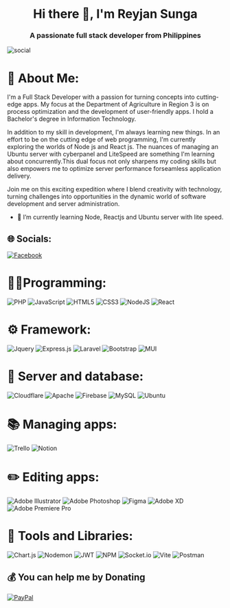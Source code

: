 <h1 align="center">Hi there 👋, I'm Reyjan Sunga</h1>
<h3 align="center">A passionate full stack developer from Philippines</h3>

<p align="left"> <img src="https://komarev.com/ghpvc/?username=social&label=Profile%20views&color=0e75b6&style=flat"
    alt="social" /> </p>


# 💫 About Me:

 I'm a Full Stack Developer with a passion for turning concepts into cutting-edge apps. My focus at the Department of Agriculture in Region 3 is on process optimization and the development of user-friendly apps. I hold a Bachelor's degree in Information Technology.


In addition to my skill in development, I'm always learning new things. In an effort to be on the cutting edge of web programming, I'm currently exploring the worlds of Node js and React js. The nuances of managing an Ubuntu server with cyberpanel and LiteSpeed are something I'm learning about concurrently.This dual focus not only sharpens my coding skills but also empowers me to optimize server performance forseamless application delivery.

Join me on this exciting expedition where I blend creativity with technology, turning challenges into opportunities in the dynamic world of software development and server administration.

- 🌱 I’m currently learning Node, Reactjs and Ubuntu server with lite speed.


## 🌐 Socials:
[![Facebook](https://img.shields.io/badge/Facebook-%231877F2.svg?logo=Facebook&logoColor=white)](https://www.facebook.com/reyjansunga/)

# 👨‍💻Programming:
![PHP](https://img.shields.io/badge/php-%23777BB4.svg?style=flat&logo=php&logoColor=white)
![JavaScript](https://img.shields.io/badge/javascript-%23323330.svg?style=flat&logo=javascript&logoColor=%23F7DF1E)
![HTML5](https://img.shields.io/badge/html5-%23E34F26.svg?style=flat&logo=html5&logoColor=white)
![CSS3](https://img.shields.io/badge/css3-%231572B6.svg?style=flat&logo=css3&logoColor=white)
![NodeJS](https://img.shields.io/badge/node.js-6DA55F?style=flat&logo=node.js&logoColor=white)
![React](https://img.shields.io/badge/react-%2320232a.svg?style=flat&logo=react&logoColor=%2361DAFB)

# ⚙️  Framework:
![Jquery](https://img.shields.io/badge/Jquery-%23323330.svg?style=flat&logo=Jquery&logoColor=%23F7DF1E)
![Express.js](https://img.shields.io/badge/express.js-%23404d59.svg?style=flat&logo=express&logoColor=%2361DAFB)
![Laravel](https://img.shields.io/badge/laravel-%23FF2D20.svg?style=flat&logo=laravel&logoColor=white)
![Bootstrap](https://img.shields.io/badge/bootstrap-%238511FA.svg?style=flat&logo=bootstrap&logoColor=white)
![MUI](https://img.shields.io/badge/MUI-%230081CB.svg?style=flat&logo=mui&logoColor=white)

# 🧊 Server and database:
![Cloudflare](https://img.shields.io/badge/Cloudflare-F38020?style=flat&logo=Cloudflare&logoColor=white)
![Apache](https://img.shields.io/badge/apache-%23D42029.svg?style=flat&logo=apache&logoColor=white)
![Firebase](https://img.shields.io/badge/Firebase-039BE5?style=flat&logo=Firebase&logoColor=white)
![MySQL](https://img.shields.io/badge/mysql-%2300000f.svg?style=flat&logo=mysql&logoColor=white)
![Ubuntu](https://img.shields.io/badge/ubuntu-%1DADFBsvg?style=flat&logo=ubuntu&logoColor=white)

# 📚 Managing apps:
![Trello](https://img.shields.io/badge/Trello-%23026AA7.svg?style=flat&logo=Trello&logoColor=white)
![Notion](https://img.shields.io/badge/Notion-%23000000.svg?style=flat&logo=notion&logoColor=white)

# ✏️  Editing apps:
![Adobe Illustrator](https://img.shields.io/badge/adobe%20illustrator-%23FF9A00.svg?style=flat&logo=adobe%20illustrator&logoColor=white)
![Adobe Photoshop](https://img.shields.io/badge/adobe%20photoshop-%2331A8FF.svg?style=flat&logo=adobe%20photoshop&logoColor=white)
![Figma](https://img.shields.io/badge/figma-%23F24E1E.svg?style=flat&logo=figma&logoColor=white) 
![Adobe XD](https://img.shields.io/badge/Adobe%20XD-470137?style=flat&logo=Adobe%20XD&logoColor=#FF61F6)
![Adobe Premiere Pro](https://img.shields.io/badge/Adobe%20Premiere%20Pro-9999FF.svg?style=flat&logo=Adobe%20Premiere%20Pro&logoColor=white)

#  📐  Tools and Libraries:

![Chart.js](https://img.shields.io/badge/chart.js-F5788D.svg?style=flat&logo=chart.js&logoColor=white)
![Nodemon](https://img.shields.io/badge/NODEMON-%23323330.svg?style=flat&logo=nodemon&logoColor=%BBDEAD)
![JWT](https://img.shields.io/badge/JWT-black?style=flat&logo=JSON%20web%20tokens)
![NPM](https://img.shields.io/badge/NPM-%23CB3837.svg?style=flat&logo=npm&logoColor=white)
![Socket.io](https://img.shields.io/badge/Socket.io-black?style=flat&logo=socket.io&badgeColor=010101)
![Vite](https://img.shields.io/badge/vite-%23646CFF.svg?style=flat&logo=vite&logoColor=white)
![Postman](https://img.shields.io/badge/Postman-FF6C37?style=flat&logo=postman&logoColor=white)
<!--
# 📊 GitHub Stats:
![](https://github-readme-stats.vercel.app/api?username=sungareyjan&theme=tokyonight&hide_border=false&include_all_commits=true&count_private=true)<br />
![](https://github-readme-streak-stats.herokuapp.com/?user=sungareyjan&theme=tokyonight&hide_border=false)<br />
![](https://github-readme-stats.vercel.app/api/top-langs/?username=sungareyjan&theme=tokyonight&hide_border=false&include_all_commits=true&count_private=true&layout=compact)

## 🏆 GitHub Trophies
![](https://github-profile-trophy.vercel.app/?username=sungareyjan&theme=radical&no-frame=false&no-bg=true&margin-w=4)

### ✍️ Random Dev Quote
![](https://quotes-github-readme.vercel.app/api?type=horizontal&theme=tokyonight)

### 🔝 Top Contributed Repo
![](https://github-contributor-stats.vercel.app/api?username=sungareyjan&limit=5&theme=tokyonight&combine_all_yearly_contributions=true)

---
[![](https://visitcount.itsvg.in/api?id=sungareyjan&icon=5&color=0)](https://visitcount.itsvg.in)
-->
## 💰 You can help me by Donating
[![PayPal](https://img.shields.io/badge/PayPal-00457C?style=for-the-badge&logo=paypal&logoColor=white)](https://paypal.me/reyjansunga)


